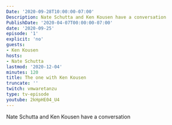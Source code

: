 ```yaml
---
Date: '2020-09-28T10:00:00-07:00'
Description: Nate Schutta and Ken Kousen have a conversation
PublishDate: '2020-04-07T00:00:00-07:00'
date: '2020-09-25'
episode: '1'
explicit: 'no'
guests:
- Ken Kousen
hosts:
- Nate Schutta
lastmod: '2020-12-04'
minutes: 120
title: The one with Ken Kousen
truncate: ''
twitch: vmwaretanzu
type: tv-episode
youtube: 2kHpHE04_U4
---
```


Nate Schutta and Ken Kousen have a conversation